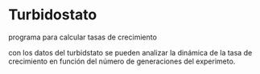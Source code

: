 # Turbidostato
programa para calcular tasas de crecimiento

con los datos del turbidstato se pueden analizar la dinámica de la tasa de crecimiento en función del número de generaciones del experimeto.
